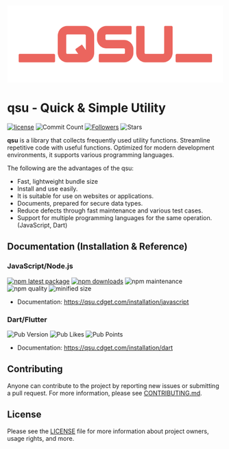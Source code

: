 ![logo](https://raw.githubusercontent.com/jooy2/qsu/main/.github/resources/logo.webp)

# qsu - Quick & Simple Utility

[![license](https://img.shields.io/badge/license-MIT-blue.svg)](https://github.com/jooy2/qsu/blob/main/LICENSE) ![Commit Count](https://img.shields.io/github/commit-activity/y/jooy2/qsu) [![Followers](https://img.shields.io/github/followers/jooy2?style=social)](https://github.com/jooy2) ![Stars](https://img.shields.io/github/stars/jooy2/qsu?style=social)

**qsu** is a library that collects frequently used utility functions. Streamline repetitive code with useful functions. Optimized for modern development environments, it supports various programming languages.

The following are the advantages of the qsu:

- Fast, lightweight bundle size
- Install and use easily.
- It is suitable for use on websites or applications.
- Documents, prepared for secure data types.
- Reduce defects through fast maintenance and various test cases.
- Support for multiple programming languages for the same operation. (JavaScript, Dart)

## Documentation (Installation & Reference)

### JavaScript/Node.js

[![npm latest package](https://img.shields.io/npm/v/qsu/latest.svg)](https://www.npmjs.com/package/qsu) [![npm downloads](https://img.shields.io/npm/dm/qsu.svg)](https://www.npmjs.com/package/qsu) ![npm maintenance](https://img.shields.io/npms-io/maintenance-score/qsu) ![npm quality](https://img.shields.io/npms-io/quality-score/qsu) ![minified size](https://img.shields.io/bundlephobia/min/qsu)

- Documentation: https://qsu.cdget.com/installation/javascript

### Dart/Flutter

![Pub Version](https://img.shields.io/pub/v/qsu) ![Pub Likes](https://img.shields.io/pub/likes/qsu) ![Pub Points](https://img.shields.io/pub/points/qsu)

- Documentation: https://qsu.cdget.com/installation/dart

## Contributing

Anyone can contribute to the project by reporting new issues or submitting a pull request. For more information, please see [CONTRIBUTING.md](CONTRIBUTING.md).

## License

Please see the [LICENSE](LICENSE) file for more information about project owners, usage rights, and more.
